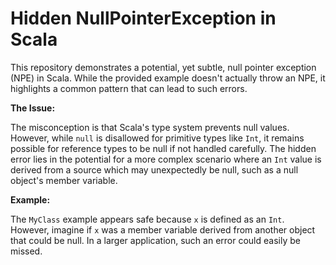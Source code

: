 # Hidden NullPointerException in Scala

This repository demonstrates a potential, yet subtle, null pointer exception (NPE) in Scala. While the provided example doesn't actually throw an NPE, it highlights a common pattern that can lead to such errors.

**The Issue:**

The misconception is that Scala's type system prevents null values. However, while `null` is disallowed for primitive types like `Int`, it remains possible for reference types to be null if not handled carefully.  The hidden error lies in the potential for a more complex scenario where an `Int` value is derived from a source which may unexpectedly be null, such as a null object's member variable.

**Example:**

The `MyClass` example appears safe because `x` is defined as an `Int`.  However, imagine if `x` was a member variable derived from another object that could be null.  In a larger application, such an error could easily be missed.
